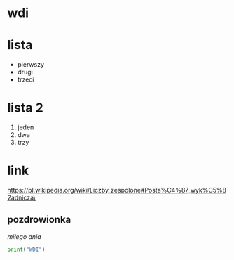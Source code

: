 # wdi

# lista
* pierwszy
* drugi
* trzeci 

# lista 2
1. jeden
2. dwa
3. trzy

# link
https://pl.wikipedia.org/wiki/Liczby_zespolone#Posta%C4%87_wyk%C5%82adnicza\

## pozdrowionka
*miłego dnia*

```python
print("WDI")
```

